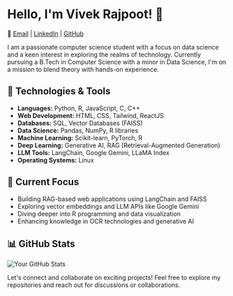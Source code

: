 # Hello, I'm Vivek Rajpoot! 👋

📧 [Email](mailto:vivekrajput2515@gmail.com) | [LinkedIn](https://www.linkedin.com/in/vivek-rajpoot) | [GitHub](https://github.com/VivekRajpoot01)

I am a passionate computer science student with a focus on data science and a keen interest in exploring the realms of technology. Currently pursuing a B.Tech in Computer Science with a minor in Data Science, I'm on a mission to blend theory with hands-on experience.

## 🔧 Technologies & Tools

- **Languages:** Python, R, JavaScript, C, C++
- **Web Development:** HTML, CSS, Tailwind, ReactJS
- **Databases:** SQL, Vector Databases (FAISS)
- **Data Science:** Pandas, NumPy, R libraries
- **Machine Learning:** Scikit-learn, PyTorch, R
- **Deep Learning:** Generative AI, RAG (Retrieval-Augmented Generation)
- **LLM Tools:** LangChain, Google Gemini, LLaMA Index
- **Operating Systems:** Linux

## 🚀 Current Focus

- Building RAG-based web applications using LangChain and FAISS
- Exploring vector embeddings and LLM APIs like Google Gemini
- Diving deeper into R programming and data visualization
- Enhancing knowledge in OCR technologies and generative AI

## 📊 GitHub Stats

![Your GitHub Stats](https://github-readme-stats.vercel.app/api?username=VivekRajpoot01&show_icons=true&hide=contribs,prs&theme=dark)

Let's connect and collaborate on exciting projects! Feel free to explore my repositories and reach out for discussions or collaborations.
